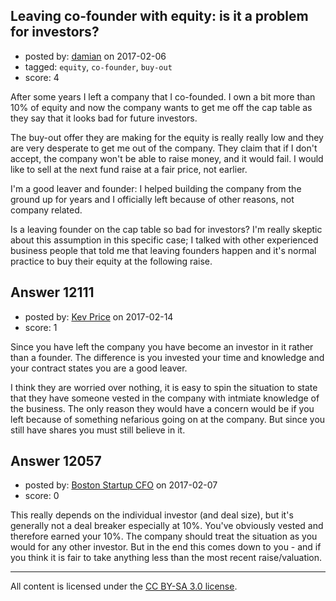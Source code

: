 ## Leaving co-founder with equity: is it a problem for investors?

- posted by: [damian](https://stackexchange.com/users/10191004/damian) on 2017-02-06
- tagged: `equity`, `co-founder`, `buy-out`
- score: 4

After some years I left a company that I co-founded.
I own a bit more than 10% of equity and now the company wants to get me off the cap table as they say that it looks bad for future investors.

The buy-out offer they are making for the equity is really really low and they are very desperate to get me out of the company. They claim that if I don't accept, the company won't be able to raise money, and it would fail. I would like to sell at the next fund raise at a fair price, not earlier.

I'm a good leaver and founder: I helped building the company from the ground up for years and I officially left because of other reasons, not company related. 

Is a leaving founder on the cap table so bad for investors? I'm really skeptic about this assumption in this specific case; I talked with other experienced business people that told me that leaving founders happen and it's normal practice to buy their equity at the following raise.



## Answer 12111

- posted by: [Kev Price](https://stackexchange.com/users/1109274/kev-price) on 2017-02-14
- score: 1

Since you have left the company you have become an investor in it rather than a founder. The difference is you invested your time and knowledge and your contract states you are a good leaver.

I think they are worried over nothing, it is easy to spin the situation to state that they have someone vested in the company with intmiate knowledge of the business. The only reason they would have a concern would be if you left because of something nefarious going on at the company. But since you still have shares you must still believe in it.


## Answer 12057

- posted by: [Boston Startup CFO](https://stackexchange.com/users/9992633/boston-startup-cfo) on 2017-02-07
- score: 0

This really depends on the individual investor (and deal size), but it's generally not a deal breaker especially at 10%.  You've obviously vested and therefore earned your 10%.  The company should treat the situation as you would for any other investor. But in the end this comes down to you - and if you think it is fair to take anything less than the most recent raise/valuation.  



---

All content is licensed under the [CC BY-SA 3.0 license](https://creativecommons.org/licenses/by-sa/3.0/).

